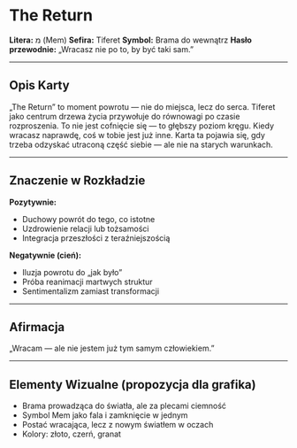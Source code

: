 # The Return

**Litera:** מ (Mem)
**Sefira:** Tiferet
**Symbol:** Brama do wewnątrz
**Hasło przewodnie:** „Wracasz nie po to, by być taki sam.”

---

## Opis Karty

„The Return” to moment powrotu — nie do miejsca, lecz do serca. Tiferet jako centrum drzewa życia przywołuje do równowagi po czasie rozproszenia. To nie jest cofnięcie się — to głębszy poziom kręgu. Kiedy wracasz naprawdę, coś w tobie jest już inne. Karta ta pojawia się, gdy trzeba odzyskać utraconą część siebie — ale nie na starych warunkach.

---

## Znaczenie w Rozkładzie

**Pozytywnie:**
- Duchowy powrót do tego, co istotne
- Uzdrowienie relacji lub tożsamości
- Integracja przeszłości z teraźniejszością

**Negatywnie (cień):**
- Iluzja powrotu do „jak było”
- Próba reanimacji martwych struktur
- Sentimentalizm zamiast transformacji

---

## Afirmacja

„Wracam — ale nie jestem już tym samym człowiekiem.”

---

## Elementy Wizualne (propozycja dla grafika)

- Brama prowadząca do światła, ale za plecami ciemność
- Symbol Mem jako fala i zamknięcie w jednym
- Postać wracająca, lecz z nowym światłem w oczach
- Kolory: złoto, czerń, granat
